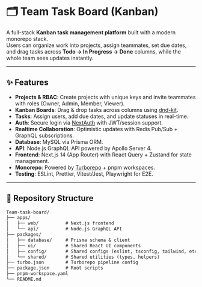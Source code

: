 # 🗂️ Team Task Board (Kanban)

A full-stack **Kanban task management platform** built with a modern monorepo stack.  
Users can organize work into projects, assign teammates, set due dates, and drag tasks across **Todo → In Progress → Done** columns, while the whole team sees updates instantly.

---

## ✨ Features

- **Projects & RBAC**: Create projects with unique keys and invite teammates with roles (Owner, Admin, Member, Viewer).
- **Kanban Boards**: Drag & drop tasks across columns using [dnd-kit](https://dndkit.com/).
- **Tasks**: Assign users, add due dates, and update statuses in real-time.
- **Auth**: Secure login via [NextAuth](https://next-auth.js.org/) with JWT/session support.
- **Realtime Collaboration**: Optimistic updates with Redis Pub/Sub + GraphQL subscriptions.
- **Database**: MySQL via Prisma ORM.
- **API**: Node.js GraphQL API powered by Apollo Server 4.
- **Frontend**: Next.js 14 (App Router) with React Query + Zustand for state management.
- **Monorepo**: Powered by [Turborepo](https://turbo.build/) + pnpm workspaces.
- **Testing**: ESLint, Prettier, Vitest/Jest, Playwright for E2E.

---

## 📂 Repository Structure

```txt
Team-task-board/
├── apps/
│   ├── web/          # Next.js frontend
│   └── api/          # Node.js GraphQL API
├── packages/
│   ├── database/     # Prisma schema & client
│   ├── ui/           # Shared React UI components
│   ├── config/       # Shared configs (eslint, tsconfig, tailwind, etc.)
│   └── shared/       # Shared utilities (types, helpers)
├── turbo.json        # Turborepo pipeline config
├── package.json      # Root scripts
├── pnpm-workspace.yaml
└── README.md
```
